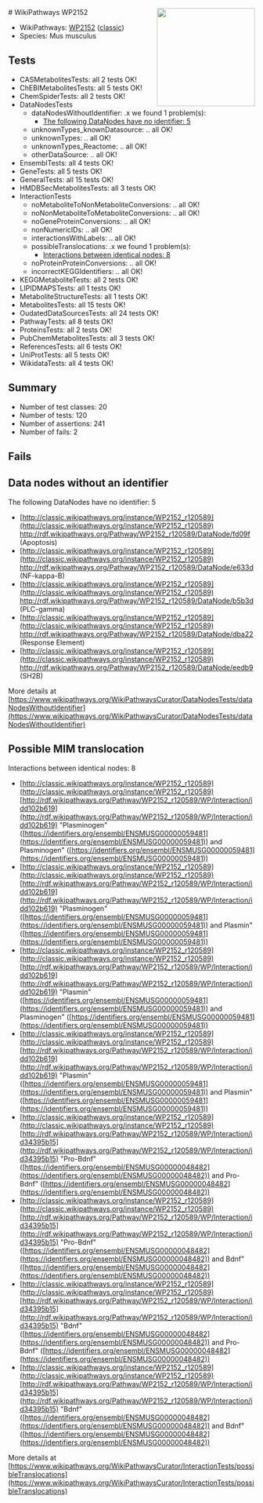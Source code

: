 <img style="float: right; width: 200px" src="https://upload.wikimedia.org/wikipedia/commons/thumb/8/83/Wplogo_with_text_500.png/640px-Wplogo_with_text_500.png" />
# WikiPathways WP2152

* WikiPathways: [WP2152](https://wikipathways.org/pathways/WP2152) ([classic](https://classic.wikipathways.org/instance/WP2152))
* Species: Mus musculus
## Tests
* CASMetabolitesTests: all 2 tests OK!
* ChEBIMetabolitesTests: all 5 tests OK!
* ChemSpiderTests: all 2 tests OK!
* DataNodesTests
    * dataNodesWithoutIdentifier: .x we found 1 problem(s):
        * [The following DataNodes have no identifier: 5](#d2d32fa4)
    * unknownTypes_knownDatasource: .. all OK!
    * unknownTypes: .. all OK!
    * unknownTypes_Reactome: .. all OK!
    * otherDataSource: .. all OK!
* EnsemblTests: all 4 tests OK!
* GeneTests: all 5 tests OK!
* GeneralTests: all 15 tests OK!
* HMDBSecMetabolitesTests: all 3 tests OK!
* InteractionTests
    * noMetaboliteToNonMetaboliteConversions: .. all OK!
    * noNonMetaboliteToMetaboliteConversions: .. all OK!
    * noGeneProteinConversions: .. all OK!
    * nonNumericIDs: .. all OK!
    * interactionsWithLabels: .. all OK!
    * possibleTranslocations: .x we found 1 problem(s):
        * [Interactions between identical nodes: 8](#1c11820d)
    * noProteinProteinConversions: .. all OK!
    * incorrectKEGGIdentifiers: .. all OK!
* KEGGMetaboliteTests: all 2 tests OK!
* LIPIDMAPSTests: all 1 tests OK!
* MetaboliteStructureTests: all 1 tests OK!
* MetabolitesTests: all 15 tests OK!
* OudatedDataSourcesTests: all 24 tests OK!
* PathwayTests: all 8 tests OK!
* ProteinsTests: all 2 tests OK!
* PubChemMetabolitesTests: all 3 tests OK!
* ReferencesTests: all 6 tests OK!
* UniProtTests: all 5 tests OK!
* WikidataTests: all 4 tests OK!


## Summary

* Number of test classes: 20
* Number of tests: 120
* Number of assertions: 241
* Number of fails: 2

## Fails

<a name="d2d32fa4" />

## Data nodes without an identifier

The following DataNodes have no identifier: 5

* [http://classic.wikipathways.org/instance/WP2152_r120589](http://classic.wikipathways.org/instance/WP2152_r120589) http://rdf.wikipathways.org/Pathway/WP2152_r120589/DataNode/fd09f (Apoptosis)
* [http://classic.wikipathways.org/instance/WP2152_r120589](http://classic.wikipathways.org/instance/WP2152_r120589) http://rdf.wikipathways.org/Pathway/WP2152_r120589/DataNode/e633d (NF-kappa-B)
* [http://classic.wikipathways.org/instance/WP2152_r120589](http://classic.wikipathways.org/instance/WP2152_r120589) http://rdf.wikipathways.org/Pathway/WP2152_r120589/DataNode/b5b3d (PLC-gamma)
* [http://classic.wikipathways.org/instance/WP2152_r120589](http://classic.wikipathways.org/instance/WP2152_r120589) http://rdf.wikipathways.org/Pathway/WP2152_r120589/DataNode/dba22 (Response Element)
* [http://classic.wikipathways.org/instance/WP2152_r120589](http://classic.wikipathways.org/instance/WP2152_r120589) http://rdf.wikipathways.org/Pathway/WP2152_r120589/DataNode/eedb9 (SH2B)


More details at [https://www.wikipathways.org/WikiPathwaysCurator/DataNodesTests/dataNodesWithoutIdentifier](https://www.wikipathways.org/WikiPathwaysCurator/DataNodesTests/dataNodesWithoutIdentifier)

<a name="1c11820d" />

## Possible MIM translocation

Interactions between identical nodes: 8

* [http://classic.wikipathways.org/instance/WP2152_r120589](http://classic.wikipathways.org/instance/WP2152_r120589) [http://rdf.wikipathways.org/Pathway/WP2152_r120589/WP/Interaction/idd102b619](http://rdf.wikipathways.org/Pathway/WP2152_r120589/WP/Interaction/idd102b619) "Plasminogen" ([https://identifiers.org/ensembl/ENSMUSG00000059481](https://identifiers.org/ensembl/ENSMUSG00000059481)) and 
Plasminogen" ([https://identifiers.org/ensembl/ENSMUSG00000059481](https://identifiers.org/ensembl/ENSMUSG00000059481))
* [http://classic.wikipathways.org/instance/WP2152_r120589](http://classic.wikipathways.org/instance/WP2152_r120589) [http://rdf.wikipathways.org/Pathway/WP2152_r120589/WP/Interaction/idd102b619](http://rdf.wikipathways.org/Pathway/WP2152_r120589/WP/Interaction/idd102b619) "Plasminogen" ([https://identifiers.org/ensembl/ENSMUSG00000059481](https://identifiers.org/ensembl/ENSMUSG00000059481)) and 
Plasmin" ([https://identifiers.org/ensembl/ENSMUSG00000059481](https://identifiers.org/ensembl/ENSMUSG00000059481))
* [http://classic.wikipathways.org/instance/WP2152_r120589](http://classic.wikipathways.org/instance/WP2152_r120589) [http://rdf.wikipathways.org/Pathway/WP2152_r120589/WP/Interaction/idd102b619](http://rdf.wikipathways.org/Pathway/WP2152_r120589/WP/Interaction/idd102b619) "Plasmin" ([https://identifiers.org/ensembl/ENSMUSG00000059481](https://identifiers.org/ensembl/ENSMUSG00000059481)) and 
Plasminogen" ([https://identifiers.org/ensembl/ENSMUSG00000059481](https://identifiers.org/ensembl/ENSMUSG00000059481))
* [http://classic.wikipathways.org/instance/WP2152_r120589](http://classic.wikipathways.org/instance/WP2152_r120589) [http://rdf.wikipathways.org/Pathway/WP2152_r120589/WP/Interaction/idd102b619](http://rdf.wikipathways.org/Pathway/WP2152_r120589/WP/Interaction/idd102b619) "Plasmin" ([https://identifiers.org/ensembl/ENSMUSG00000059481](https://identifiers.org/ensembl/ENSMUSG00000059481)) and 
Plasmin" ([https://identifiers.org/ensembl/ENSMUSG00000059481](https://identifiers.org/ensembl/ENSMUSG00000059481))
* [http://classic.wikipathways.org/instance/WP2152_r120589](http://classic.wikipathways.org/instance/WP2152_r120589) [http://rdf.wikipathways.org/Pathway/WP2152_r120589/WP/Interaction/id34395b15](http://rdf.wikipathways.org/Pathway/WP2152_r120589/WP/Interaction/id34395b15) "Pro-Bdnf" ([https://identifiers.org/ensembl/ENSMUSG00000048482](https://identifiers.org/ensembl/ENSMUSG00000048482)) and 
Pro-Bdnf" ([https://identifiers.org/ensembl/ENSMUSG00000048482](https://identifiers.org/ensembl/ENSMUSG00000048482))
* [http://classic.wikipathways.org/instance/WP2152_r120589](http://classic.wikipathways.org/instance/WP2152_r120589) [http://rdf.wikipathways.org/Pathway/WP2152_r120589/WP/Interaction/id34395b15](http://rdf.wikipathways.org/Pathway/WP2152_r120589/WP/Interaction/id34395b15) "Pro-Bdnf" ([https://identifiers.org/ensembl/ENSMUSG00000048482](https://identifiers.org/ensembl/ENSMUSG00000048482)) and 
Bdnf" ([https://identifiers.org/ensembl/ENSMUSG00000048482](https://identifiers.org/ensembl/ENSMUSG00000048482))
* [http://classic.wikipathways.org/instance/WP2152_r120589](http://classic.wikipathways.org/instance/WP2152_r120589) [http://rdf.wikipathways.org/Pathway/WP2152_r120589/WP/Interaction/id34395b15](http://rdf.wikipathways.org/Pathway/WP2152_r120589/WP/Interaction/id34395b15) "Bdnf" ([https://identifiers.org/ensembl/ENSMUSG00000048482](https://identifiers.org/ensembl/ENSMUSG00000048482)) and 
Pro-Bdnf" ([https://identifiers.org/ensembl/ENSMUSG00000048482](https://identifiers.org/ensembl/ENSMUSG00000048482))
* [http://classic.wikipathways.org/instance/WP2152_r120589](http://classic.wikipathways.org/instance/WP2152_r120589) [http://rdf.wikipathways.org/Pathway/WP2152_r120589/WP/Interaction/id34395b15](http://rdf.wikipathways.org/Pathway/WP2152_r120589/WP/Interaction/id34395b15) "Bdnf" ([https://identifiers.org/ensembl/ENSMUSG00000048482](https://identifiers.org/ensembl/ENSMUSG00000048482)) and 
Bdnf" ([https://identifiers.org/ensembl/ENSMUSG00000048482](https://identifiers.org/ensembl/ENSMUSG00000048482))


More details at [https://www.wikipathways.org/WikiPathwaysCurator/InteractionTests/possibleTranslocations](https://www.wikipathways.org/WikiPathwaysCurator/InteractionTests/possibleTranslocations)

